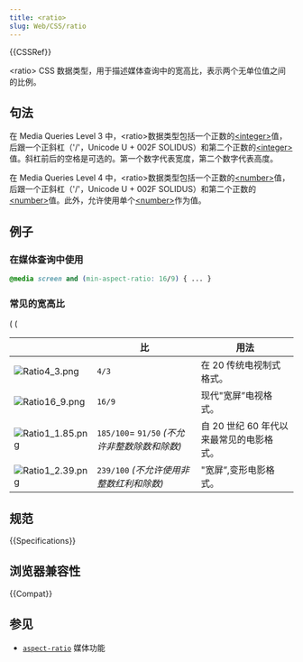 ```yaml
---
title: <ratio>
slug: Web/CSS/ratio
---
```

{{CSSRef}}

\<ratio> CSS 数据类型，用于描述媒体查询中的宽高比，表示两个无单位值之间的比例。

## 句法

在 Media Queries Level 3 中，\<ratio>数据类型包括一个正数的[\<integer>](/zh-CN/docs/Web/CSS/integer)值，后跟一个正斜杠（'/'，Unicode U + 002F SOLIDUS）和第二个正数的[\<integer>](/zh-CN/docs/Web/CSS/integer)值。斜杠前后的空格是可选的。第一个数字代表宽度，第二个数字代表高度。

在 Media Queries Level 4 中，\<ratio>数据类型包括一个正数的[\<number>](/zh-CN/docs/Web/CSS/number)值，后跟一个正斜杠（'/'，Unicode U + 002F SOLIDUS）和第二个正数的[\<number>](/zh-CN/docs/Web/CSS/number)值。此外，允许使用单个[\<number>](/zh-CN/docs/Web/CSS/number)作为值。

## 例子

### 在媒体查询中使用

```css
@media screen and (min-aspect-ratio: 16/9) { ... }
```

### 常见的宽高比

( (

|                                                            | 比                                            | 用法                                     |
| ---------------------------------------------------------- | --------------------------------------------- | ---------------------------------------- |
| ![Ratio4_3.png](/@api/deki/files/5714/=Ratio4_3.png)       | `4/3`                                         | 在 20 传统电视制式格式。                 |
| ![Ratio16_9.png](/@api/deki/files/5711/=Ratio16_9.png)     | `16/9`                                        | 现代"宽屏”电视格式。                     |
| ![Ratio1_1.85.png](/@api/deki/files/5712/=Ratio1_1.85.png) | `185/100`= `91/50` _(不允许非整数除数和除数)_ | 自 20 世纪 60 年代以来最常见的电影格式。 |
| ![Ratio1_2.39.png](/@api/deki/files/5713/=Ratio1_2.39.png) | `239/100` _(不允许使用非整数红利和除数)_      | "宽屏”,变形电影格式。                    |

## 规范

{{Specifications}}

## 浏览器兼容性

{{Compat}}

## 参见

- [`aspect-ratio`](/zh-CN/docs/Web/CSS/@media/aspect-ratio) 媒体功能
